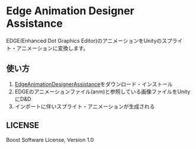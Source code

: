 # Edge Animation Designer Assistance
EDGE(Enhanced Dot Graphics Editor)のアニメーションをUnityのスプライト・アニメーションに変換します。



## 使い方
1. [EdgeAnimationDesignerAssistance](https://github.com/eral/EdgeAnimationDesignerAssistance/releases)をダウンロード・インストール
1. EDGEのアニメーションファイル(anm)と参照している画像ファイルをUnityにD&D
1. インポートに伴いスプライト・アニメーションが生成される


## LICENSE
Boost Software License, Version 1.0